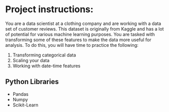 # Project instructions:  
You are a data scientist at a clothing company and are working with a data set of customer reviews. This dataset is originally from Kaggle and has a lot of potential for various machine learning purposes. You are tasked with transforming some of these features to make the data more useful for analysis. To do this, you will have time to practice the following:

1. Transforming categorical data
2. Scaling your data
3. Working with date-time features

## Python Libraries
- Pandas
- Numpy
- Scikit-Learn

